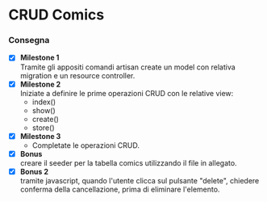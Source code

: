 # CRUD Comics



### Consegna

- [x] **Milestone 1** <br/>
    Tramite gli appositi comandi artisan create un model con relativa migration e un resource controller.
- [x] **Milestone 2** <br/>
    Iniziate a definire le prime operazioni CRUD con le relative view:
    - index()
    - show()
    - create()
    - store()
- [x] **Milestone 3** <br/>
    - Completate le operazioni CRUD.
- [x] **Bonus** <br/>
    creare il seeder per la tabella comics utilizzando il file in allegato.
- [x] **Bonus 2** <br/>
    tramite javascript, quando l'utente clicca sul pulsante "delete", chiedere conferma della cancellazione, prima di eliminare l'elemento.
